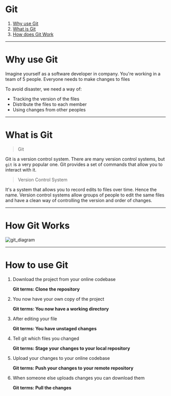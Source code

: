 # Git

1. [Why use Git](#why-use-git)
1. [What is Git](#what-is-git)
1. [How does Git Work](#how-git-works)

---

# Why use Git

Imagine yourself as a software developer in company.
You're working in a team of 5 people.
Everyone needs to make changes to files

To avoid disaster, we need a way of:
- Tracking the version of the files
- Distribute the files to each member
- Using changes from other peoples

---

# What is Git

> Git

Git is a version control system. There are many version control systems, but `git` is a very popular one. Git provides a set of commands that allow you to interact with it.

> Version Control System

It's a system that allows you to record edits to files over time. Hence the name.
Version control systems allow groups of people to edit the same files and have a clean way of controlling the version and order of changes.

---

# How Git Works
![git_diagram](https://raw.github.com/CarletonSLAM/git-workshop/master/.github/git_diagram.png)

---

# How to use Git
1. Download the project from your online codebase

    **Git terms: Clone the repository**

1. You now have your own copy of the project

    **Git terms: You now have a working directory**

1. After editing your file

    **Git terms: You have unstaged changes**

1. Tell git which files you changed

    **Git terms: Stage your changes to your local repository**

1. Upload your changes to your online codebase

    **Git terms: Push your changes to your remote repository**

1. When someone else uploads changes you can download them

    **Git terms: Pull the changes**

